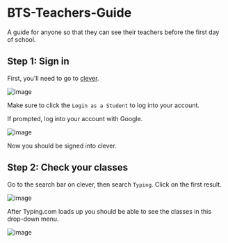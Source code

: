 # BTS-Teachers-Guide

A guide for anyone so that they can see their teachers before the first day of school.

## Step 1: Sign in

First, you'll need to go to [clever](https://www.clever.com/).

![image](https://github.com/user-attachments/assets/6dc7e3b8-d7a6-481f-8d13-a7c4270dd5a2)

Make sure to click the `Login as a Student` to log into your account. 

If prompted, log into your account with Google.

![image](https://github.com/user-attachments/assets/535cb586-d75d-4cfc-9563-0d63f405d26d)

Now you should be signed into clever.

## Step 2: Check your classes

Go to the search bar on clever, then search `Typing`. Click on the first result.

![image](https://github.com/user-attachments/assets/88043c43-9f3f-44d1-ba02-8ddb7b6b7137)

After Typing.com loads up you should be able to see the classes in this drop-down menu. 

![image](https://github.com/user-attachments/assets/b86fded6-2d1c-4b1f-bfe5-6e8586c8d5a1)
